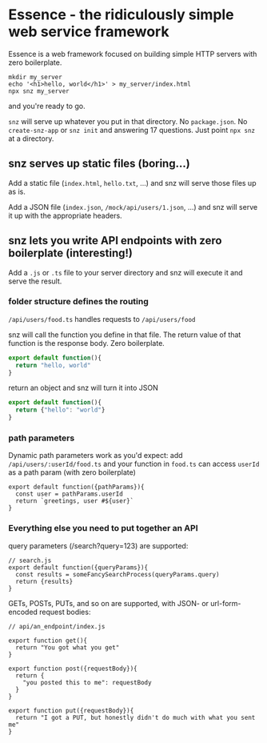 # Essence - the ridiculously simple web service framework

Essence is a web framework focused on building simple HTTP servers with zero boilerplate. 

```
mkdir my_server 
echo '<h1>hello, world</h1>' > my_server/index.html
npx snz my_server
```
and you're ready to go. 

`snz` will serve up whatever you put in that directory. No `package.json`. No `create-snz-app` or `snz init` and answering 17 questions. Just point `npx snz` at a directory.

## snz serves up static files (boring...)
Add a static file (`index.html`, `hello.txt`, ...) and snz will serve those files up as is.

Add a JSON file (`index.json`, `/mock/api/users/1.json`, ...) and snz will serve it up with the appropriate headers.

## snz lets you write API endpoints with zero boilerplate (interesting!)

Add a `.js` or `.ts` file to your server directory and snz will execute it and serve the result.

### folder structure defines the routing 
`/api/users/food.ts` handles requests to `/api/users/food`

snz will call the function you define in that file. The return value of that function is the response body. Zero boilerplate.

```typescript
export default function(){
  return "hello, world"
}
```

return an object and snz will turn it into JSON
```typescript
export default function(){
  return {"hello": "world"}
}
```

### path parameters
Dynamic path parameters work as you'd expect: add `/api/users/:userId/food.ts` and your function in `food.ts` can access `userId` as a path param (with zero boilerplate)
```
export default function({pathParams}){
  const user = pathParams.userId
  return `greetings, user #${user}`
}
```

### Everything else you need to put together an API

query parameters (/search?query=123) are supported:
```
// search.js
export default function({queryParams}){
  const results = someFancySearchProcess(queryParams.query)
  return {results}
}
```

GETs, POSTs, PUTs, and so on are supported, with JSON- or url-form-encoded request bodies:
```
// api/an_endpoint/index.js

export function get(){
  return "You got what you get"
}

export function post({requestBody}){
  return {
    "you posted this to me": requestBody
  }
}

export function put({requestBody}){
  return "I got a PUT, but honestly didn't do much with what you sent me"
}
```


